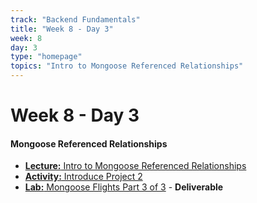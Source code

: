 ```yaml
---
track: "Backend Fundamentals"
title: "Week 8 - Day 3"
week: 8
day: 3
type: "homepage"
topics: "Intro to Mongoose Referenced Relationships"
---
```


# Week 8 - Day 3

#### Mongoose Referenced Relationships
- [**Lecture:** Intro to Mongoose Referenced Relationships](/backend-fundamentals/week-8/day-3/lecture-materials/intro-mongoose-referenced-relationships/)
- [**Activity:** Introduce Project 2](/unit-projects/unit-two-project-requirements)
- [**Lab:** Mongoose Flights Part 3 of 3](/backend-fundamentals/week-8/day-3/labs/mongoose-flights-part-3/) - **Deliverable**



